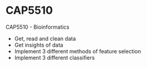# CAP5510
CAP5510 - Bioinformatics 

* Get, read and clean data
* Get insights of data
* Implement 3 different methods of feature selection
* Implement 3 different classifiers
